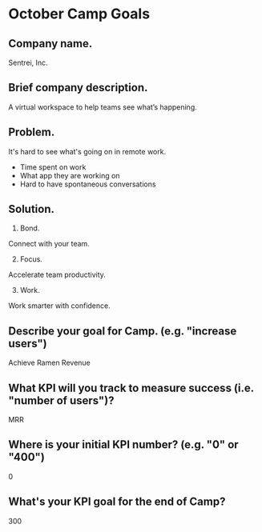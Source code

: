 # October Camp Goals

## Company name.

Sentrei, Inc.

## Brief company description.

A virtual workspace to help teams see what’s happening.

## Problem.

It's hard to see what's going on in remote work.

- Time spent on work
- What app they are working on
- Hard to have spontaneous conversations

## Solution.

1. Bond.

Connect with your team.

2. Focus.

Accelerate team productivity.

3. Work.

Work smarter with confidence.

## Describe your goal for Camp. (e.g. "increase users")

Achieve Ramen Revenue

## What KPI will you track to measure success (i.e. "number of users")?

MRR

## Where is your initial KPI number? (e.g. "0" or "400")

0

## What's your KPI goal for the end of Camp?

300
